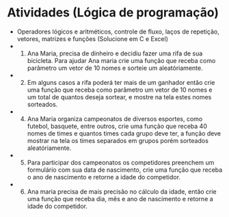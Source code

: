 # Atividades (Lógica de programação)
- Operadores lógicos e aritméticos, controle de fluxo, laços de repetição, vetores, matrizes e funções (Solucione em C e Excel)
- 1. Ana Maria, precisa de dinheiro e decidiu fazer uma rifa de sua bicicleta. Para ajudar Ana maria crie uma função que receba como parâmetro um vetor de 10 nomes e sorteie um aleatóriamente.
- 2. Em alguns casos a rifa poderá ter mais de um ganhador então crie uma função que receba como parâmetro um vetor de 10 nomes e um total de quantos deseja sortear, e mostre na tela estes nomes sorteados.
- 4. Ana Maria organiza campeonatos de diversos esportes, como futebol, basquete, entre outros, crie uma função que receba 40 nomes de times e quantos times cada grupo deve ter, a função deve mostrar na tela os times separados em grupos porém sorteados aleatóriamente.
- 5. Para participar dos campeonatos os competidores preenchem um formulário com sua data de nascimento, crie uma função que receba o ano de nascimento e retorne a idade do competidor.
- 6. Ana maria precisa de mais precisão no cálculo da idade, então crie uma função que receba dia, mês e ano de nascimento e retorne a idade do competidor.
